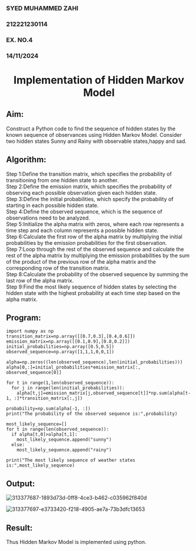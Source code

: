 <H3>SYED MUHAMMED ZAHI</H3>
<H3>212221230114</H3>
<H3>EX. NO.4</H3>
<H3>14/11/2024</H3>
<H1 ALIGN =CENTER> Implementation of Hidden Markov Model</H1>

## Aim: 
Construct a Python code to find the sequence of hidden states by the known sequence of observances using Hidden Markov Model. Consider two hidden states Sunny and Rainy with observable states,happy and sad.

## Algorithm:

Step 1:Define the transition matrix, which specifies the probability of transitioning from  one hidden state to another.<br>
Step 2:Define the emission matrix, which specifies the probability of observing each possible observation given each hidden state.<br>
Step 3:Define the initial probabilities, which specify the probability of starting in each possible hidden state.<br>
Step 4:Define the observed sequence, which is the sequence of observations need to  be analyzed.<br>
Step 5:Initialize the alpha matrix with zeros, where each row represents a time step and each column represents a possible hidden state.<br>
Step 6:Calculate the first row of the alpha matrix by multiplying the initial  probabilities by the emission probabilities for the first observation.<br>
Step 7:Loop through the rest of the observed sequence and calculate the rest of the alpha matrix by multiplying the emission probabilities by the sum of the product of 
       the previous row of the alpha matrix and the corresponding row of the transition matrix.<br>
Step 8:Calculate the probability of the observed sequence by summing the last row of the alpha matrix.<br>
Step 9:Find the most likely sequence of hidden states by selecting the hidden state with the highest probability at each time step based on the alpha matrix.<br>

## Program:

```
import numpy as np
transition_matrix=np.array([[0.7,0.3],[0.4,0.6]])
emission_matrix=np.array([[0.1,0.9],[0.8,0.2]])
initial_probabilities=np.array([0.5,0.5])
observed_sequence=np.array([1,1,1,0,0,1])

alpha=np.zeros((len(observed_sequence),len(initial_probabilities)))
alpha[0,:]=initial_probabilities*emission_matrix[:, observed_sequence[0]]

for t in range(1,len(observed_sequence)):
  for j in range(len(initial_probabilities)):
    alpha[t,j]=emission_matrix[j,observed_sequence[t]]*np.sum(alpha[t-1, :]*transition_matrix[:,j])

probability=np.sum(alpha[-1, :])
print("The probability of the observed sequence is:",probability)

most_likely_sequence=[]
for t in range(len(observed_sequence)):
  if alpha[t,0]>alpha[t,1]:
    most_likely_sequence.append("sunny")
  else:
    most_likely_sequence.append("rainy")

print("The most likely sequence of weather states is:",most_likely_sequence)
```
## Output:

![313377687-1893d73d-0ff8-4ce3-b462-c035962f840d](https://github.com/user-attachments/assets/7a2a2f2f-a271-41e6-8c15-499faea1cea9)

![313377697-e3733420-f218-4905-ae7a-73b3dfc13653](https://github.com/user-attachments/assets/e72da7c0-dd5b-49cc-b004-00c90126ee58)

## Result:
Thus Hidden Markov Model is implemented using python.


